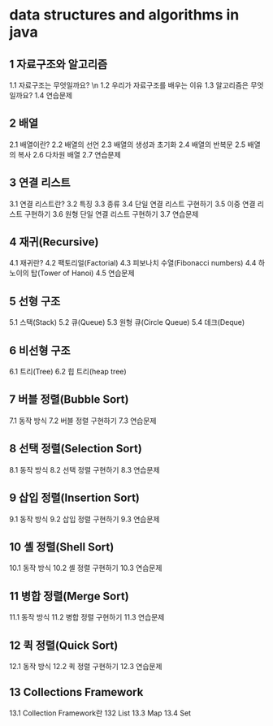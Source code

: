 # data structures and algorithms in java
## 1 자료구조와 알고리즘

1.1 자료구조는 무엇일까요? \n
1.2 우리가 자료구조를 배우는 이유
1.3 알고리즘은 무엇일까요?
1.4 연습문제

## 2 배열

2.1 배열이란?
2.2 배열의 선언
2.3 배열의 생성과 초기화
2.4 배열의 반복문
2.5 배열의 복사
2.6 다차원 배열
2.7 연습문제

## 3 연결 리스트

3.1 연결 리스트란?
3.2 특징
3.3 종류
3.4 단일 연결 리스트 구현하기
3.5 이중 연결 리스트 구현하기
3.6 원형 단일 연결 리스트 구현하기
3.7 연습문제

## 4 재귀(Recursive)

4.1 재귀란?
4.2 팩토리얼(Factorial)
4.3 피보나치 수열(Fibonacci numbers)
4.4 하노이의 탑(Tower of Hanoi)
4.5 연습문제

## 5 선형 구조

5.1 스택(Stack)
5.2 큐(Queue)
5.3 원형 큐(Circle Queue)
5.4 데크(Deque)

## 6 비선형 구조

6.1 트리(Tree)
6.2 힙 트리(heap tree)

## 7 버블 정렬(Bubble Sort)

7.1 동작 방식
7.2 버블 정렬 구현하기
7.3 연습문제

## 8 선택 정렬(Selection Sort)

8.1 동작 방식
8.2 선택 정렬 구현하기
8.3 연습문제

## 9 삽입 정렬(Insertion Sort)

9.1 동작 방식
9.2 삽입 정렬 구현하기
9.3 연습문제

## 10 셸 정렬(Shell Sort)

10.1 동작 방식
10.2 셸 정렬 구현하기
10.3 연습문제

## 11 병합 정렬(Merge Sort)

11.1 동작 방식
11.2 병합 정렬 구현하기
11.3 연습문제

## 12 퀵 정렬(Quick Sort)

12.1 동작 방식
12.2 퀵 정렬 구현하기
12.3 연습문제

## 13 Collections Framework

13.1 Collection Framework란
132 List
13.3 Map
13.4 Set
